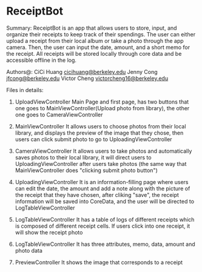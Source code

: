 # ReceiptBot
Summary:
ReceiptBot is an app that allows users to store, input, and organize their receipts to keep track of their spendings. The user can either upload a receipt from their local album or take a photo through the app camera. Then, the user can input the date, amount, and a short memo for the receipt. All receipts will be stored locally through core data and be accessible offline in the log. 

Authors@:
CiCi Huang cicihuang@berkeley.edu
Jenny Cong jfcong@berkeley.edu
Victor Cheng victorcheng16@berkeley.edu

Files in details:
1. UploadViewController
Main Page and first page, has two buttons that one goes to MainViewController(Upload photo from library), the other one goes to CameraViewController

2. MainViewController
It allows users to choose photos from their local library, and displays the preview of the image that they chose, then users can click submit photo to go to UploadingViewController

3. CameraViewController
It allows users to take photos and automatically saves photos to their local library, it will direct users to UploadingViewController after users take photos (the same way that MainViewController does "clicking submit photo button")

4. UploadingViewController
It is an information-filling page where users can edit the date, the amount and add a note along with the picture of the receipt that they have chosen, after cliking "save", the receipt information will be saved into CoreData, and the user will be directed to LogTableViewController

5. LogTableViewController
It has a table of logs of different receipts which is composed of different receipt cells. If users click into one receipt, it will show the receipt photo

6. LogTableViewController
It has three attributes, memo, data, amount and photo data

7. PreviewController
It shows the image that corresponds to a receipt




